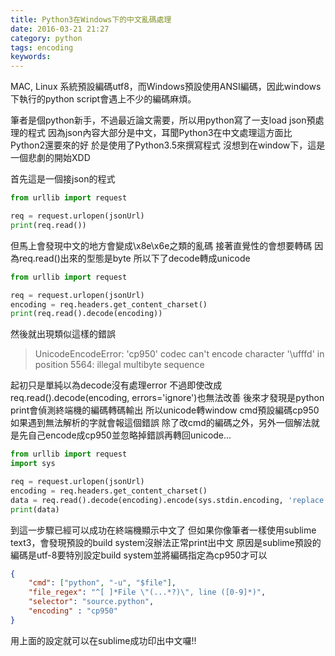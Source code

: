 ```yaml
---
title: Python3在Windows下的中文亂碼處理
date: 2016-03-21 21:27
category: python
tags: encoding
keywords: 
---
```


MAC, Linux 系統預設編碼utf8，而Windows預設使用ANSI編碼，因此windows下執行的python script會遇上不少的編碼麻煩。

<!-- excerpt -->

筆者是個python新手，不過最近論文需要，所以用python寫了一支load json預處理的程式
因為json內容大部分是中文，耳聞Python3在中文處理這方面比Python2還要來的好
於是使用了Python3.5來撰寫程式
沒想到在window下，這是一個悲劇的開始XDD

首先這是一個接json的程式
```python
from urllib import request

req = request.urlopen(jsonUrl)
print(req.read())
```
但馬上會發現中文的地方會變成\x8e\x6e之類的亂碼
接著直覺性的會想要轉碼
因為req.read()出來的型態是byte
所以下了decode轉成unicode

```python
from urllib import request

req = request.urlopen(jsonUrl)
encoding = req.headers.get_content_charset()
print(req.read().decode(encoding))
```

然後就出現類似這樣的錯誤

> UnicodeEncodeError: 'cp950' codec can't encode character '\ufffd' in position 5564: illegal multibyte sequence

起初只是單純以為decode沒有處理error
不過即使改成req.read().decode(encoding, errors='ignore')也無法改善
後來才發現是python print會偵測終端機的編碼轉碼輸出
所以unicode轉window cmd預設編碼cp950如果遇到無法解析的字就會報這個錯誤
除了改cmd的編碼之外，另外一個解法就是先自己encode成cp950並忽略掉錯誤再轉回unicode...

```python
from urllib import request
import sys

req = request.urlopen(jsonUrl)
encoding = req.headers.get_content_charset()
data = req.read().decode(encoding).encode(sys.stdin.encoding, 'replace').decode(sys.stdin.encoding)
print(data)
```

到這一步驟已經可以成功在終端機顯示中文了
但如果你像筆者一樣使用sublime text3，會發現預設的build system沒辦法正常print出中文
原因是sublime預設的編碼是utf-8要特別設定build system並將編碼指定為cp950才可以

```json
{
    "cmd": ["python", "-u", "$file"],
    "file_regex": "^[ ]*File \"(...*?)\", line ([0-9]*)",
    "selector": "source.python",
    "encoding" : "cp950"
}
```
用上面的設定就可以在sublime成功印出中文囉!!

